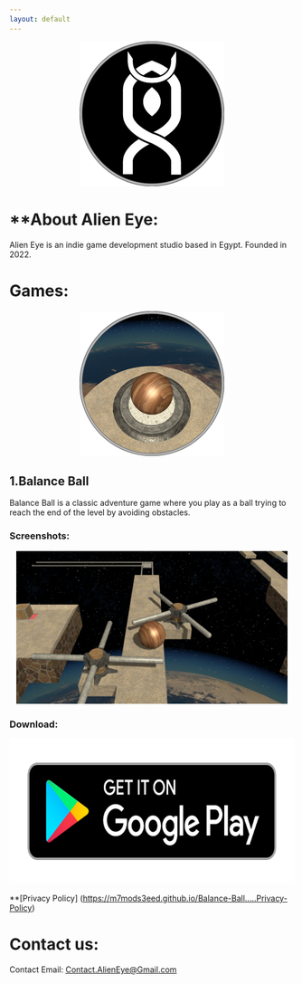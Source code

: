 ```yaml
---
layout: default
---
```


<p align="center">
  <img width="256" height="256" src="TEXTURES/WEB_ICON_AE.png">
</p>


# **About Alien Eye:

Alien Eye is an indie game development studio based in Egypt.
Founded in 2022.




# Games:

<p align="center">
  <img width="256" height="256" src="TEXTURES/WEB_ICON_BB.png">
</p>

## 1.Balance Ball

Balance Ball is a classic adventure game where you play as a ball trying to reach the end of the level by avoiding obstacles.

### Screenshots:

<p align="center">
  <img width="480" height="270" src="TEXTURES/BB_SHOT.PNG">
</p>


### Download:

<a href="https://www.google.com"><img width="662" height="256" href="https://www.googl.com" src="TEXTURES/PLAY_BADGE.png"></a>


**[Privacy Policy] (https://m7mods3eed.github.io/Balance-Ball.....Privacy-Policy)


# Contact us:

Contact Email: Contact.AlienEye@Gmail.com
